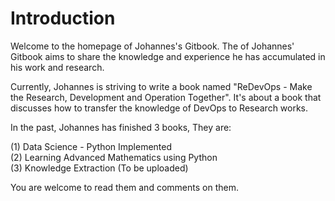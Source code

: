 <!--
 * @Author: Johannes Liu
 * @LastEditors: Johannes Liu
 * @email: iexkliu@gmail.com
 * @github: https://github.com/johannesliu
 * @Date: 2023-07-10 20:33:15
 * @LastEditTime: 2023-07-11 00:55:06
 * @motto: Still water run deep
 * @Description: Modify here please
 * @FilePath: \homepage-gitbook\src\homepage.md
-->
# Introduction

Welcome to the homepage of Johannes's Gitbook. The of Johannes' Gitbook aims to share the knowledge and experience he has accumulated in his work and research.

Currently, Johannes is striving to write a book named "ReDevOps - Make the Research, Development and Operation Together". It's about a book that discusses how to transfer the knowledge of DevOps to Research works.


In the past, Johannes has finished 3 books, They are:

(1) Data Science - Python Implemented  
(2) Learning Advanced Mathematics using Python  
(3) Knowledge Extraction (To be uploaded)  

You are welcome to read them and comments on them.